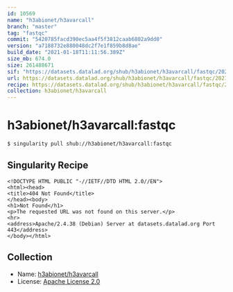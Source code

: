 ```yaml
---
id: 10569
name: "h3abionet/h3avarcall"
branch: "master"
tag: "fastqc"
commit: "5420785facd390ec5aa4f5f3812caab6802a9dd0"
version: "a7188732e880048dc2f7e1f859b8d8ae"
build_date: "2021-01-18T11:11:56.389Z"
size_mb: 674.0
size: 261488671
sif: "https://datasets.datalad.org/shub/h3abionet/h3avarcall/fastqc/2021-01-18-5420785f-a7188732/a7188732e880048dc2f7e1f859b8d8ae.sif"
url: https://datasets.datalad.org/shub/h3abionet/h3avarcall/fastqc/2021-01-18-5420785f-a7188732/
recipe: https://datasets.datalad.org/shub/h3abionet/h3avarcall/fastqc/2021-01-18-5420785f-a7188732/Singularity
collection: h3abionet/h3avarcall
---
```


# h3abionet/h3avarcall:fastqc

```bash
$ singularity pull shub://h3abionet/h3avarcall:fastqc
```

## Singularity Recipe

```singularity
<!DOCTYPE HTML PUBLIC "-//IETF//DTD HTML 2.0//EN">
<html><head>
<title>404 Not Found</title>
</head><body>
<h1>Not Found</h1>
<p>The requested URL was not found on this server.</p>
<hr>
<address>Apache/2.4.38 (Debian) Server at datasets.datalad.org Port 443</address>
</body></html>
```

## Collection

 - Name: [h3abionet/h3avarcall](https://github.com/h3abionet/h3avarcall)
 - License: [Apache License 2.0](https://api.github.com/licenses/apache-2.0)

